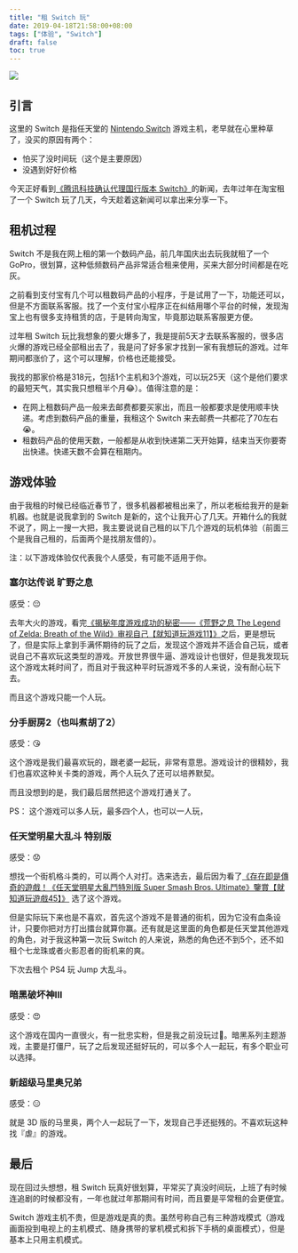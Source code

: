 ```yaml
---
title: "租 Switch 玩"
date: 2019-04-18T21:58:00+08:00
tags: ["体验", "Switch"] 
draft: false
toc: true
---
```


![](https://blog-1251237404.cos.ap-guangzhou.myqcloud.com/20191023170804.png)

## 引言

这里的 Switch 是指任天堂的 [Nintendo Switch](https://www.nintendo.com/switch/) 游戏主机，老早就在心里种草了，没买的原因有两个：

- 怕买了没时间玩（这个是主要原因）
- 没遇到好好价格

今天正好看到[《腾讯科技确认代理国行版本 Switch》](https://www.ithome.com/0/419/861.htm)的新闻，去年过年在淘宝租了一个 Switch 玩了几天，今天趁着这新闻可以拿出来分享一下。

<!--more-->

## 租机过程

Switch 不是我在网上租的第一个数码产品，前几年国庆出去玩我就租了一个 GoPro，很划算，这种低频数码产品非常适合租来使用，买来大部分时间都是在吃灰。

之前看到支付宝有几个可以租数码产品的小程序，于是试用了一下，功能还可以，但是不方面联系客服。找了一个支付宝小程序正在纠结用哪个平台的时候，发现淘宝上也有很多支持租赁的店，于是转向淘宝，毕竟那边联系客服更方便。

过年租 Switch 玩比我想象的要火爆多了，我是提前5天才去联系客服的，很多店火爆的游戏已经全部租出去了，我是问了好多家才找到一家有我想玩的游戏。过年期间都涨价了，这个可以理解，价格也还能接受。

我找的那家价格是318元，包括1个主机和3个游戏，可以玩25天（这个是他们要求的最短天气，其实我只想租半个月😂）。值得注意的是：

- 在网上租数码产品一般来去邮费都要买家出，而且一般都要求是使用顺丰快递。考虑到数码产品的重量，我租这个 Switch 来去邮费一共都花了70左右😭。
- 租数码产品的使用天数，一般都是从收到快递第二天开始算，结束当天你要寄出快递。快递天数不会算在租期内。

## 游戏体验

由于我租的时候已经临近春节了，很多机器都被租出来了，所以老板给我开的是新机器。也就是说我拿到的 Switch 是新的，这个让我开心了几天。开箱什么的我就不说了，网上一搜一大把，我主要说说自己租的以下几个游戏的玩机体验（前面三个是我自己租的，后面两个是找朋友借的）。

注：以下游戏体验仅代表我个人感受，有可能不适用于你。

### 塞尔达传说 旷野之息

感受：😔

去年大火的游戏，看完[《揭秘年度游戏成功的秘密——《荒野之息 The Legend of Zelda: Breath of the Wild》审视自己【就知道玩游戏11】》](https://www.youtube.com/watch?v=T35UQSWSM94&t=16s)之后，更是想玩了，但是实际上拿到手满怀期待的玩了之后，发现这个游戏并不适合自己玩，或者说自己不喜欢玩这类型的游戏。开放世界很牛逼、游戏设计也很好，但是我发现玩这个游戏太耗时间了，而且对于我这种平时玩游戏不多的人来说，没有耐心玩下去。

而且这个游戏只能一个人玩。

### 分手厨房2（也叫煮胡了2）

感受：😘

这个游戏是我们最喜欢玩的，跟老婆一起玩，非常有意思。游戏设计的很精妙，我们也喜欢这种关卡类的游戏，两个人玩久了还可以培养默契。

而且没想到的是，我们最后居然把这个游戏打通关了。

PS： 这个游戏可以多人玩，最多四个人，也可以一人玩，

### 任天堂明星大乱斗 特别版

感受：😟

想找一个街机格斗类的，可以两个人对打。选来选去，最后因为看了[《存在即是傳奇的遊戲！《任天堂明星大亂鬥特別版 Super Smash Bros. Ultimate》鑒賞【就知道玩遊戲45】》](https://www.youtube.com/watch?v=aEzBWrjGEJg) 选了这个游戏。

但是实际玩下来也是不喜欢，首先这个游戏不是普通的街机，因为它没有血条设计，只要你把对方打出擂台就算你赢。还有就是这里面的角色都是任天堂其他游戏的角色，对于我这种第一次玩 Switch 的人来说，熟悉的角色还不到5个，还不如租个七龙珠或者火影忍者的街机来的爽。

下次去租个 PS4 玩 Jump 大乱斗。

### 暗黑破坏神III

感受：😍

这个游戏在国内一直很火，有一批忠实粉，但是我之前没玩过🌚。暗黑系列主题游戏，主要是打僵尸，玩了之后发现还挺好玩的，可以多个人一起玩，有多个职业可以选择。

### 新超级马里奥兄弟

感受：😑

就是 3D 版的马里奥，两个人一起玩了一下，发现自己手还挺残的。不喜欢玩这种找『虐』的游戏。

## 最后

现在回过头想想，租 Switch 玩真好很划算，平常买了真没时间玩，上班了有时候连追剧的时候都没有，一年也就过年那期间有时间，而且要是平常租的会更便宜。

Switch 游戏主机不贵，但是游戏是真的贵。虽然号称自己有三种游戏模式（游戏画面投到电视上的主机模式、随身携带的掌机模式和拆下手柄的桌面模式），但是基本上只用主机模式。